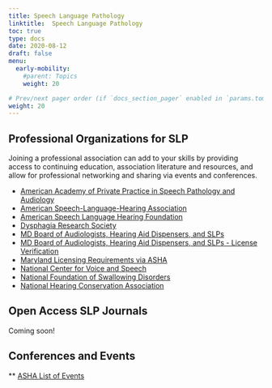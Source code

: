 ```yaml
---
title: Speech Language Pathology
linktitle:  Speech Language Pathology
toc: true
type: docs
date: 2020-08-12
draft: false
menu:
  early-mobility:
    #parent: Topics
    weight: 20

# Prev/next pager order (if `docs_section_pager` enabled in `params.toml`)
weight: 20
---
```


## Professional Organizations for SLP
Joining a professional association can add to your skills by providing access to continuing education, association literature and resources, and allow for professional networking and sharing via events and conferences.

* [American Academy of Private Practice in Speech Pathology and Audiology](http://www.aappspa.org/)
* [American Speech-Language-Hearing Association](http://www.asha.org/)
* [American Speech Language Hearing Foundation](https://www.ashfoundation.org/)
* [Dysphagia Research Society](http://www.dysphagiaresearch.org/)
* [MD Board of Audiologists, Hearing Aid Dispensers, and SLPs](http://dhmh.maryland.gov/boardsahs/Pages/Index.aspx)
* [MD Board of Audiologists, Hearing Aid Dispensers, and SLPs - License Verification](https://mdbnc.dhmh.md.gov/AUDVerification/Default.aspx)
* [Maryland Licensing Requirements via ASHA](http://www.asha.org/advocacy/state/info/MD/licensure/)
* [National Center for Voice and Speech](http://www.ncvs.org/)
* [National Foundation of Swallowing Disorders](http://swallowingdisorderfoundation.com/)
* [National Hearing Conservation Association](http://www.hearingconservation.org/)


## Open Access SLP Journals

Coming soon!

## Conferences and Events

** [ASHA List of Events](http://www.asha.org/events/)
